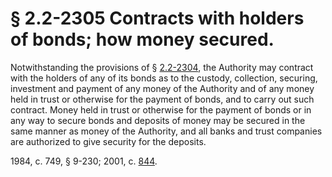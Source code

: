 # § 2.2-2305 Contracts with holders of bonds; how money secured.

<p>Notwithstanding the provisions of § <a href='http://law.lis.virginia.gov/vacode/2.2-2304/'>2.2-2304</a>, the Authority may contract with the holders of any of its bonds as to the custody, collection, securing, investment and payment of any money of the Authority and of any money held in trust or otherwise for the payment of bonds, and to carry out such contract. Money held in trust or otherwise for the payment of bonds or in any way to secure bonds and deposits of money may be secured in the same manner as money of the Authority, and all banks and trust companies are authorized to give security for the deposits.</p><p>1984, c. 749, § 9-230; 2001, c. <a href='http://lis.virginia.gov/cgi-bin/legp604.exe?011+ful+CHAP0844'>844</a>.</p>